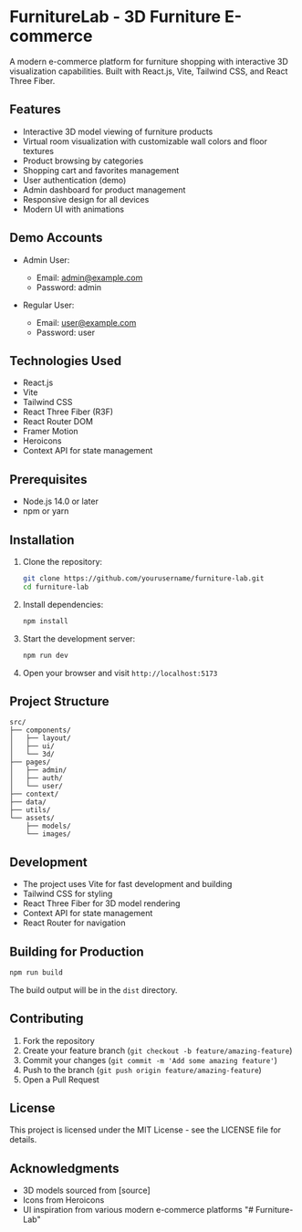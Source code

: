 # FurnitureLab - 3D Furniture E-commerce

A modern e-commerce platform for furniture shopping with interactive 3D visualization capabilities. Built with React.js, Vite, Tailwind CSS, and React Three Fiber.

## Features

- Interactive 3D model viewing of furniture products
- Virtual room visualization with customizable wall colors and floor textures
- Product browsing by categories
- Shopping cart and favorites management
- User authentication (demo)
- Admin dashboard for product management
- Responsive design for all devices
- Modern UI with animations

## Demo Accounts

- Admin User:

  - Email: admin@example.com
  - Password: admin

- Regular User:
  - Email: user@example.com
  - Password: user

## Technologies Used

- React.js
- Vite
- Tailwind CSS
- React Three Fiber (R3F)
- React Router DOM
- Framer Motion
- Heroicons
- Context API for state management

## Prerequisites

- Node.js 14.0 or later
- npm or yarn

## Installation

1. Clone the repository:

   ```bash
   git clone https://github.com/yourusername/furniture-lab.git
   cd furniture-lab
   ```

2. Install dependencies:

   ```bash
   npm install
   ```

3. Start the development server:

   ```bash
   npm run dev
   ```

4. Open your browser and visit `http://localhost:5173`

## Project Structure

```
src/
├── components/
│   ├── layout/
│   ├── ui/
│   └── 3d/
├── pages/
│   ├── admin/
│   ├── auth/
│   └── user/
├── context/
├── data/
├── utils/
└── assets/
    ├── models/
    └── images/
```

## Development

- The project uses Vite for fast development and building
- Tailwind CSS for styling
- React Three Fiber for 3D model rendering
- Context API for state management
- React Router for navigation

## Building for Production

```bash
npm run build
```

The build output will be in the `dist` directory.

## Contributing

1. Fork the repository
2. Create your feature branch (`git checkout -b feature/amazing-feature`)
3. Commit your changes (`git commit -m 'Add some amazing feature'`)
4. Push to the branch (`git push origin feature/amazing-feature`)
5. Open a Pull Request

## License

This project is licensed under the MIT License - see the LICENSE file for details.

## Acknowledgments

- 3D models sourced from [source]
- Icons from Heroicons
- UI inspiration from various modern e-commerce platforms
"# Furniture-Lab" 
